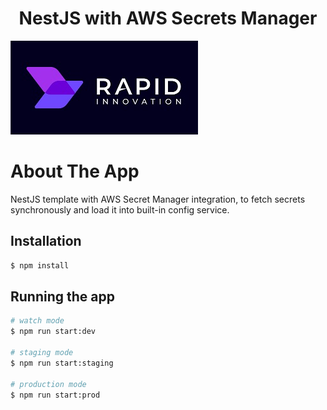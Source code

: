 <h1 align="center">
  NestJS with AWS Secrets Manager
</h1>

![Project Logo](./assets/Rapid%20Logo.jpeg)

# About The App

NestJS template with AWS Secret Manager integration, to fetch secrets synchronously and load it into built-in config service.

## Installation

```bash
$ npm install
```

## Running the app

```bash
# watch mode
$ npm run start:dev

# staging mode
$ npm run start:staging

# production mode
$ npm run start:prod
```